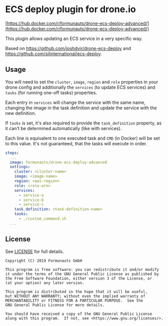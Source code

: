 # ECS deploy plugin for drone.io

[https://hub.docker.com/r/formunauts/drone-ecs-deploy-advanced/](https://hub.docker.com/r/formunauts/drone-ecs-deploy-advanced/)

This plugin allows updating an ECS service in a very specific way.

Based on https://github.com/joshdvir/drone-ecs-deploy and https://github.com/silinternational/ecs-deploy.

## Usage

You will need to set the `cluster`, `image`, `region` and `role` properties in
your drone config and additionally the `services` (to update ECS services) and
`tasks` (for running one-off tasks) properties.

Each entry in `services` will change the service with the same name, changing
the image in the task definition and update the service with the new definition.

If `tasks` is set, it's also required to provide the `task_definition` property,
as it can't be determined automatically (like with services).

Each line is equivalent to one executed task and `CMD` (in Docker) will be set
to this value. It's not guaranteed, that the tasks will execute in order.

```yaml
steps:
  ...
  image: formunauts/drone-ecs-deploy-advanced
  settings:
    cluster: <cluster-name>
    image: <image-name>
    region: <aws-region>
    role: <role-arn>
    services:
      - service-a
      - service-b
      - service-c
    task_definition: <task-definition-name>
    tasks:
      - ./custom_command.sh
  ...
```

## License

See [LICENSE](LICENSE) for full details.

```
Copyright (C) 2019 Formunauts GmbH

This program is free software: you can redistribute it and/or modify
it under the terms of the GNU General Public License as published by
the Free Software Foundation, either version 3 of the License, or
(at your option) any later version.

This program is distributed in the hope that it will be useful,
but WITHOUT ANY WARRANTY; without even the implied warranty of
MERCHANTABILITY or FITNESS FOR A PARTICULAR PURPOSE.  See the
GNU General Public License for more details.

You should have received a copy of the GNU General Public License
along with this program.  If not, see <https://www.gnu.org/licenses/>.
```

